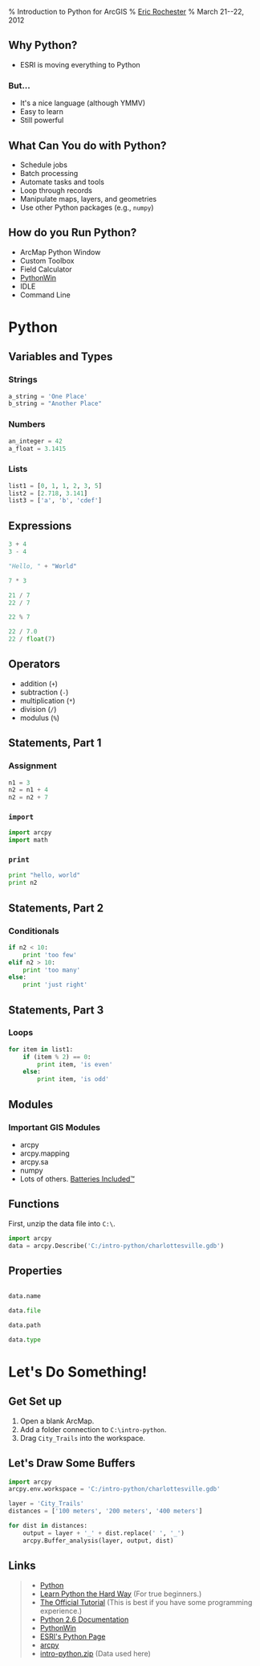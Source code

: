 % Introduction to Python for ArcGIS
% [Eric Rochester](mailto:erochest@virginia.edu)
% March 21--22, 2012

## Why Python?

* ESRI is moving everything to Python

### But...

* It's a nice language (although YMMV)
* Easy to learn
* Still powerful

## What Can You do with Python?

* Schedule jobs
* Batch processing
* Automate tasks and tools
* Loop through records
* Manipulate maps, layers, and geometries
* Use other Python packages (e.g., `numpy`)

## How do you Run Python?

* ArcMap Python Window
* Custom Toolbox
* Field Calculator
* [PythonWin][pythonwin]
* IDLE
* Command Line

# Python

## Variables and Types

### Strings

```python
a_string = 'One Place'
b_string = "Another Place"
```

### Numbers

```python
an_integer = 42
a_float = 3.1415
```

### Lists

```python
list1 = [0, 1, 1, 2, 3, 5]
list2 = [2.718, 3.141]
list3 = ['a', 'b', 'cdef']
```

## Expressions

```python
3 + 4
3 - 4

"Hello, " + "World"

7 * 3

21 / 7
22 / 7

22 % 7

22 / 7.0
22 / float(7)
```

## Operators

* addition (`+`)
* subtraction (`-`)
* multiplication (`*`)
* division (`/`)
* modulus (`%`)

## Statements, Part 1

### Assignment

```python
n1 = 3
n2 = n1 + 4
n2 = n2 + 7
```

### `import`

```python
import arcpy
import math
```

### `print`

```python
print "hello, world"
print n2
```

## Statements, Part 2

### Conditionals

```python
if n2 < 10:
    print 'too few'
elif n2 > 10:
    print 'too many'
else:
    print 'just right'
```

## Statements, Part 3

### Loops

```python
for item in list1:
    if (item % 2) == 0:
        print item, 'is even'
    else:
        print item, 'is odd'
```

## Modules

### Important GIS Modules

* arcpy
* arcpy.mapping
* arcpy.sa
* numpy
* Lots of others. [Batteries Included™][python26]

## Functions

First, unzip the data file into `C:\`.

```python
import arcpy
data = arcpy.Describe('C:/intro-python/charlottesville.gdb')
```

## Properties

```python

data.name

data.file

data.path

data.type
```

# Let's Do Something!

## Get Set up

1. Open a blank ArcMap.
2. Add a folder connection to `C:\intro-python`.
3. Drag `City_Trails` into the workspace.

## Let's Draw Some Buffers

```python
import arcpy
arcpy.env.workspace = 'C:/intro-python/charlottesville.gdb'

layer = 'City_Trails'
distances = ['100 meters', '200 meters', '400 meters']

for dist in distances:
    output = layer + '_' + dist.replace(' ', '_')
    arcpy.Buffer_analysis(layer, output, dist)
```

## Links

> * [Python][python]
> * [Learn Python the Hard Way][lphw] (For true beginners.)
> * [The Official Tutorial][tutorial] (This is best if you have some programming experience.)
> * [Python 2.6 Documentation][python26]
> * [PythonWin][pythonwin]
> * [ESRI's Python Page][esripy]
> * [arcpy][arcpy]
> * [intro-python.zip][data] (Data used here)

[python]: http://www.python.org/ "Python"
[python26]: http://docs.python.org/release/2.6.7/ "Python 2.6 Documentation"
[pythonwin]: http://wiki.python.org/moin/PythonWin "PythonWin"
[lphw]: http://learnpythonthehardway.org/ "Learn Python the Hard Way"
[tutorial]: http://docs.python.org/release/2.6.7/tutorial/index.html "The Python Tutorial"
[esripy]: http://www.esri.com/python "ESRI's Python Page"
[arcpy]: http://www.esri.com/arcpy "ArcPy"
[data]: intro-python.zip "intro-python.zip"

